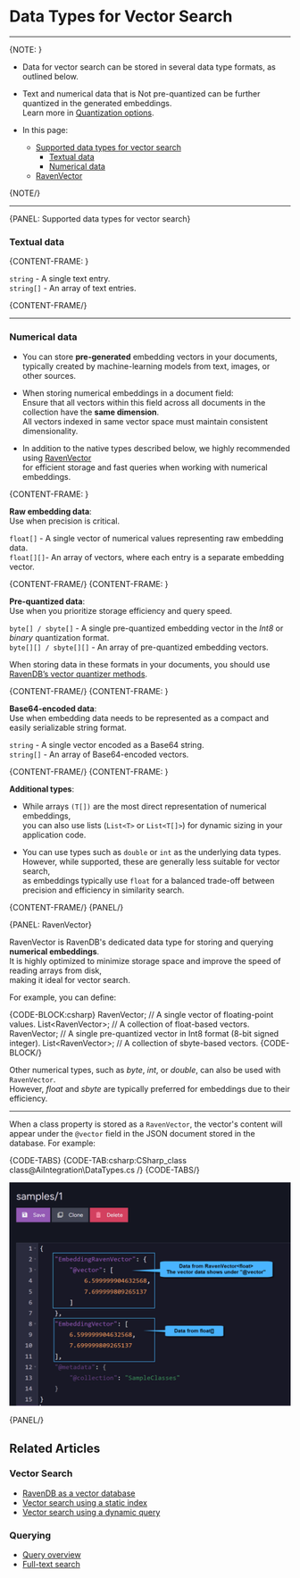 # Data Types for Vector Search
---

{NOTE: }

* Data for vector search can be stored in several data type formats, as outlined below.

* Text and numerical data that is Not pre-quantized can be further quantized in the generated embeddings.  
  Learn more in [Quantization options](../ai-integration/vector-search-using-dynamic-query#quantization-options).

* In this page:
  * [Supported data types for vector search](../ai-integration/data-types-for-vector-search#supported-data-types-for-vector-search)
      * [Textual data](../ai-integration/data-types-for-vector-search#textual-data)
      * [Numerical data](../ai-integration/data-types-for-vector-search#numerical-data) 
  * [RavenVector](../ai-integration/data-types-for-vector-search#ravenvector)
    
{NOTE/}

---

{PANEL: Supported data types for vector search}

### Textual data

{CONTENT-FRAME: }

`string` - A single text entry.  
`string[]` - An array of text entries.

{CONTENT-FRAME/}

---

### Numerical data

* You can store **pre-generated** embedding vectors in your documents,  
  typically created by machine-learning models from text, images, or other sources.

* When storing numerical embeddings in a document field:  
  Ensure that all vectors within this field across all documents in the collection have the **same dimension**.  
  All vectors indexed in same vector space must maintain consistent dimensionality.

* In addition to the native types described below, we highly recommended using [RavenVector](../ai-integration/data-types-for-vector-search#ravenvector)  
  for efficient storage and fast queries when working with numerical embeddings.

{CONTENT-FRAME: }

**Raw embedding data**:  
Use when precision is critical.  

`float[]` - A single vector of numerical values representing raw embedding data.  
`float[][]`- An array of vectors, where each entry is a separate embedding vector.  

{CONTENT-FRAME/}
{CONTENT-FRAME: }

**Pre-quantized data**:   
Use when you prioritize storage efficiency and query speed.  

`byte[] / sbyte[]` - A single pre-quantized embedding vector in the _Int8_ or _binary_ quantization format.  
`byte[][] / sbyte[][]` - An array of pre-quantized embedding vectors.  

When storing data in these formats in your documents, you should use [RavenDB’s vector quantizer methods](../ai-integration/vector-search-using-dynamic-query#section-1).

{CONTENT-FRAME/}
{CONTENT-FRAME: }

**Base64-encoded data**:  
Use when embedding data needs to be represented as a compact and easily serializable string format.

`string` - A single vector encoded as a Base64 string.    
`string[]` - An array of Base64-encoded vectors.    

{CONTENT-FRAME/}
{CONTENT-FRAME: }

**Additional types**:  

* While arrays `(T[])` are the most direct representation of numerical embeddings,  
  you can also use lists (`List<T>` or `List<T[]>`) for dynamic sizing in your application code.

* You can use types such as `double` or `int` as the underlying data types.  
  However, while supported, these are generally less suitable for vector search,  
  as embeddings typically use `float` for a balanced trade-off between precision and efficiency in similarity search.

{CONTENT-FRAME/}
{PANEL/}

{PANEL: RavenVector}

RavenVector is RavenDB's dedicated data type for storing and querying **numerical embeddings**.   
It is highly optimized to minimize storage space and improve the speed of reading arrays from disk,  
making it ideal for vector search.

For example, you can define:

{CODE-BLOCK:csharp}
RavenVector<float>;       // A single vector of floating-point values.
List<RavenVector<float>>; // A collection of float-based vectors.
RavenVector<sbyte>;       // A single pre-quantized vector in Int8 format (8-bit signed integer).
List<RavenVector<sbyte>>; // A collection of sbyte-based vectors.
{CODE-BLOCK/}

Other numerical types, such as _byte_, _int_, or _double_, can also be used with `RavenVector`.  
However, _float_ and _sbyte_ are typically preferred for embeddings due to their efficiency.  

---

When a class property is stored as a `RavenVector`, the vector's content will appear under the `@vector` field in the JSON document stored in the database.
For example:

{CODE-TABS}
{CODE-TAB:csharp:CSharp_class class@AiIntegration\DataTypes.cs /}
{CODE-TABS/}

![json document](images/json-document.png "RavenVector in a JSON document")

{PANEL/}

## Related Articles

### Vector Search

- [RavenDB as a vector database](../ai-integration/ravendb-as-vector-database)
- [Vector search using a static index](../ai-integration/vector-search-using-static-index)
- [Vector search using a dynamic query](../ai-integration/vector-search-using-dynamic-query)

### Querying

- [Query overview](../client-api/session/querying/how-to-query)
- [Full-text search](../client-api/session/querying/text-search/full-text-search)



